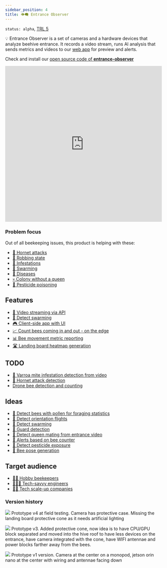 ```yaml
---
sidebar_position: 4
title: 👁️‍🗨️ Entrance Observer
---
```

`status: alpha`, [TRL 5](https://www.nasa.gov/directorates/somd/space-communications-navigation-program/technology-readiness-levels/)

💡 Entrance Observer is a set of cameras and a hardware devices that analyze beehive entrance. It records a video stream, runs AI analysis that sends metrics and videos to our [web app](../web_app/web_app.md) for preview and alerts. 

Check and install our [open source code of **entrance-observer**](https://github.com/Gratheon/entrance-observer/)

<iframe width="100%" height="500"  src="https://www.youtube.com/embed/hNval4v44ao" title="Beehive Entrance Observer" frameborder="0" allow="accelerometer; autoplay; clipboard-write; encrypted-media; gyroscope; picture-in-picture; web-share" referrerpolicy="strict-origin-when-cross-origin" allowfullscreen></iframe>

### Problem focus
Out of all beekeeping issues, this product is helping with these:
- [💢 Hornet attacks](../../🌨️%20Problems/💢%20Hornet%20attacks.md)
- [💢 Robbing state](../../🌨️%20Problems/💢%20Robbing%20state.md)
- [🦀 Infestations](../../🌨️%20Problems/🦀%20Infestations.md)
- [🧶 Swarming](../../🌨️%20Problems/🧶%20Swarming.md)
- [🦀 Diseases](../../🌨️%20Problems/🦀%20Diseases.md)
- [💀 Colony without a queen](../../🌨️%20Problems/💀%20Colony%20without%20a%20queen.md)
- [🤢 Pesticide poisoning](../../🌨️%20Problems/🤢%20Pesticide%20poisoning.md)
## Features
- [🎥 Video streaming via API](features/🎥%20Video%20streaming%20via%20API.md)
- [🐝 Detect swarming](ideas/🐝%20Detect%20swarming.md)
- [🎮 Client-side app with UI](features/🎮%20Client-side%20app%20with%20UI.md)
- [📈 Count bees coming in and out - on the edge](features/📈%20Count%20bees%20coming%20in%20and%20out%20-%20on%20the%20edge.md)
- [📊 Bee movement metric reporting](features/📊%20Bee%20movement%20metric%20reporting.md)
- [🛣️ Landing board heatmap generation](features/🛣️%20Landing%20board%20heatmap%20generation.md)

## TODO
- [🦀 Varroa mite infestation detection from video](todo/🦀%20Varroa%20mite%20infestation%20detection%20from%20video.md)
- [🚁 Hornet attack detection](todo/🚁%20Hornet%20attack%20detection.md)
- [Drone bee detection and counting](todo/Drone%20bee%20detection%20and%20counting.md)

## Ideas
- [🌻 Detect bees with pollen for foraging statistics](ideas/🌻%20Detect%20bees%20with%20pollen%20for%20foraging%20statistics.md)
- [🐝 Detect orientation flights](ideas/🐝%20Detect%20orientation%20flights.md)
- [🐝 Detect swarming](ideas/🐝%20Detect%20swarming.md)
- [🐝 Guard detection](ideas/🐝%20Guard%20detection.md)
- [👑 Detect queen mating from entrance video](ideas/👑%20Detect%20queen%20mating%20from%20entrance%20video.md)
- [🔔 Alerts based on bee counter](ideas/🔔%20Alerts%20based%20on%20bee%20counter.md)
- [🤢 Detect pesticide exposure](ideas/🤢%20Detect%20pesticide%20exposure.md)
- [🩻 Bee pose generation](ideas/🩻%20Bee%20pose%20generation.md)

## Target audience

- [🧑‍🚀 Hobby beekeepers](../clients/🧑‍🚀%20Hobby%20beekeepers.md)
- [👨🏻‍💻 Tech-savvy engineers](../clients/👨🏻‍💻%20Tech-savvy%20engineers.md)
- [👩🏻 Tech scale-up companies](../clients/👩🏻%20Tech%20scale-up%20companies.md)


### Version history
![](../../img/436202645_10161734083722973_395574856169740131_n.jpg)
Prototype v4 at field testing. Camera has protective case. Missing the landing board protective cone as it needs artificial lighting

![](../../img/gatehousev3.jpg)
Prototype v3. Added protective cone, now idea is to have CPU/GPU block separated and moved into the hive roof to have less devices on the entrance, have camera integrated with the cone, have WIFI antennae and power blocks farther away from the bees.

![](../../img/1000004899.jpg)
Prototype v1 version. Camera at the center on a monopod, jetson orin nano at the center with wiring and antennae facing down
